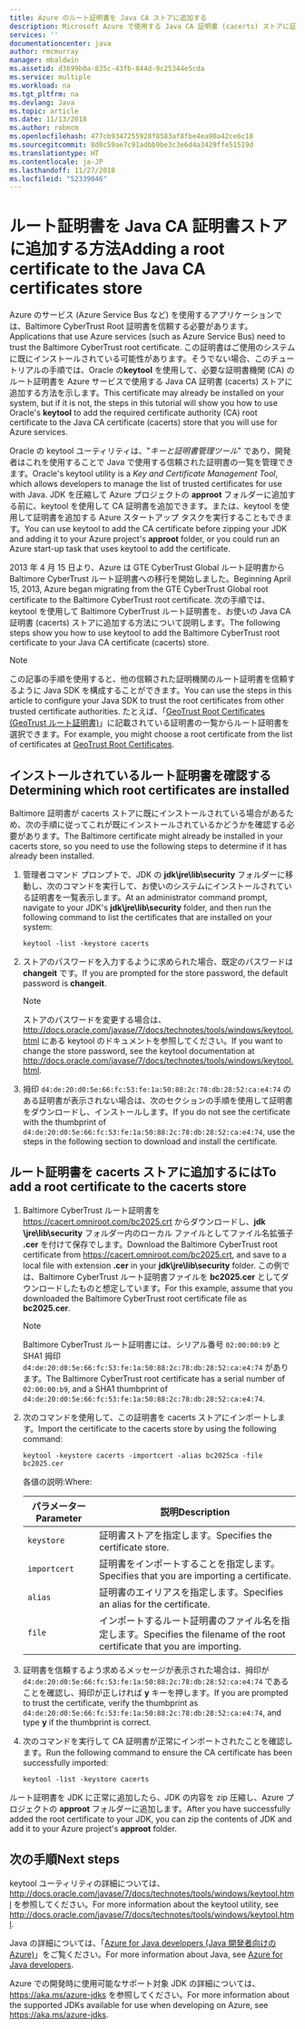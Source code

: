 ```yaml
---
title: Azure のルート証明書を Java CA ストアに追加する
description: Microsoft Azure で使用する Java CA 証明書 (cacerts) ストアに証明機関 (CA) のルート証明書を追加する方法について説明します。
services: ''
documentationcenter: java
author: rmcmurray
manager: mbaldwin
ms.assetid: d3699b0a-835c-43fb-844d-9c25344e5cda
ms.service: multiple
ms.workload: na
ms.tgt_pltfrm: na
ms.devlang: Java
ms.topic: article
ms.date: 11/13/2018
ms.author: robmcm
ms.openlocfilehash: 477cb9347255928f8583af8fbe4ea90a42ce6c18
ms.sourcegitcommit: 8d0c59ae7c91adbb9be3c3e6d4a3429ffe51519d
ms.translationtype: HT
ms.contentlocale: ja-JP
ms.lasthandoff: 11/27/2018
ms.locfileid: "52339046"
---
```

# <a name="adding-a-root-certificate-to-the-java-ca-certificates-store"></a><span data-ttu-id="379e2-103">ルート証明書を Java CA 証明書ストアに追加する方法</span><span class="sxs-lookup"><span data-stu-id="379e2-103">Adding a root certificate to the Java CA certificates store</span></span>

<span data-ttu-id="379e2-104">Azure のサービス (Azure Service Bus など) を使用するアプリケーションでは、Baltimore CyberTrust Root 証明書を信頼する必要があります。</span><span class="sxs-lookup"><span data-stu-id="379e2-104">Applications that use Azure services (such as Azure Service Bus) need to trust the Baltimore CyberTrust root certificate.</span></span> <span data-ttu-id="379e2-105">この証明書はご使用のシステムに既にインストールされている可能性があります。そうでない場合、このチュートリアルの手順では、Oracle の**keytool** を使用して、必要な証明書機関 (CA) のルート証明書を Azure サービスで使用する Java CA 証明書 (cacerts) ストアに追加する方法を示します。</span><span class="sxs-lookup"><span data-stu-id="379e2-105">This certificate may already be installed on your system, but if it is not, the steps in this tutorial will show you how to use Oracle's **keytool** to add the required certificate authority (CA) root certificate to the Java CA certificate (cacerts) store that you will use for Azure services.</span></span>

<span data-ttu-id="379e2-106">Oracle の keytool ユーティリティは、"_キーと証明書管理ツール_" であり、開発者はこれを使用することで Java で使用する信頼された証明書の一覧を管理できます。</span><span class="sxs-lookup"><span data-stu-id="379e2-106">Oracle's keytool utility is a _Key and Certificate Management Tool_, which allows developers to manage the list of trusted certificates for use with Java.</span></span> <span data-ttu-id="379e2-107">JDK を圧縮して Azure プロジェクトの **approot** フォルダーに追加する前に、keytool を使用して CA 証明書を追加できます。または、keytool を使用して証明書を追加する Azure スタートアップ タスクを実行することもできます。</span><span class="sxs-lookup"><span data-stu-id="379e2-107">You can use keytool to add the CA certificate before zipping your JDK and adding it to your Azure project's **approot** folder, or you could run an Azure start-up task that uses keytool to add the certificate.</span></span>

<span data-ttu-id="379e2-108">2013 年 4 月 15 日より、Azure は GTE CyberTrust Global ルート証明書から Baltimore CyberTrust ルート証明書への移行を開始しました。</span><span class="sxs-lookup"><span data-stu-id="379e2-108">Beginning April 15, 2013, Azure began migrating from the GTE CyberTrust Global root certificate to the Baltimore CyberTrust root certificate.</span></span> <span data-ttu-id="379e2-109">次の手順では、keytool を使用して Baltimore CyberTrust ルート証明書を、お使いの Java CA 証明書 (cacerts) ストアに追加する方法について説明します。</span><span class="sxs-lookup"><span data-stu-id="379e2-109">The following steps show you how to use keytool to add the Baltimore CyberTrust root certificate to your Java CA certificate (cacerts) store.</span></span>

> [!NOTE]
> 
> <span data-ttu-id="379e2-110">この記事の手順を使用すると、他の信頼された証明機関のルート証明書を信頼するように Java SDK を構成することができます。</span><span class="sxs-lookup"><span data-stu-id="379e2-110">You can use the steps in this article to configure your Java SDK to trust the root certificates from other trusted certificate authorities.</span></span> <span data-ttu-id="379e2-111">たとえば、「[GeoTrust Root Certificates (GeoTrust ルート証明書)](http://www.geotrust.com/resources/root-certificates/)」に記載されている証明書の一覧からルート証明書を選択できます。</span><span class="sxs-lookup"><span data-stu-id="379e2-111">For example, you might choose a root certificate from the list of certificates at [GeoTrust Root Certificates](http://www.geotrust.com/resources/root-certificates/).</span></span>
> 

## <a name="determining-which-root-certificates-are-installed"></a><span data-ttu-id="379e2-112">インストールされているルート証明書を確認する</span><span class="sxs-lookup"><span data-stu-id="379e2-112">Determining which root certificates are installed</span></span>

<span data-ttu-id="379e2-113">Baltimore 証明書が cacerts ストアに既にインストールされている場合があるため、次の手順に従ってこれが既にインストールされているかどうかを確認する必要があります。</span><span class="sxs-lookup"><span data-stu-id="379e2-113">The Baltimore certificate might already be installed in your cacerts store, so you need to use the following steps to determine if it has already been installed.</span></span>

1. <span data-ttu-id="379e2-114">管理者コマンド プロンプトで、JDK の **jdk\jre\lib\security** フォルダーに移動し、次のコマンドを実行して、お使いのシステムにインストールされている証明書を一覧表示します。</span><span class="sxs-lookup"><span data-stu-id="379e2-114">At an administrator command prompt, navigate to your JDK's **jdk\jre\lib\security** folder, and then run the following command to list the certificates that are installed on your system:</span></span>

   ```shell
   keytool -list -keystore cacerts
   ```

1. <span data-ttu-id="379e2-115">ストアのパスワードを入力するように求められた場合、既定のパスワードは **changeit** です。</span><span class="sxs-lookup"><span data-stu-id="379e2-115">If you are prompted for the store password, the default password is **changeit**.</span></span>

   > [!NOTE]
   > 
   > <span data-ttu-id="379e2-116">ストアのパスワードを変更する場合は、<http://docs.oracle.com/javase/7/docs/technotes/tools/windows/keytool.html> にある keytool のドキュメントを参照してください。</span><span class="sxs-lookup"><span data-stu-id="379e2-116">If you want to change the store password, see the keytool documentation at <http://docs.oracle.com/javase/7/docs/technotes/tools/windows/keytool.html>.</span></span>
   > 

1. <span data-ttu-id="379e2-117">拇印 `d4:de:20:d0:5e:66:fc:53:fe:1a:50:88:2c:78:db:28:52:ca:e4:74` のある証明書が表示されない場合は、次のセクションの手順を使用して証明書をダウンロードし、インストールします。</span><span class="sxs-lookup"><span data-stu-id="379e2-117">If you do not see the certificate with the thumbprint of `d4:de:20:d0:5e:66:fc:53:fe:1a:50:88:2c:78:db:28:52:ca:e4:74`, use the steps in the following section to download and install the certificate.</span></span>

## <a name="to-add-a-root-certificate-to-the-cacerts-store"></a><span data-ttu-id="379e2-118">ルート証明書を cacerts ストアに追加するには</span><span class="sxs-lookup"><span data-stu-id="379e2-118">To add a root certificate to the cacerts store</span></span>

1. <span data-ttu-id="379e2-119">Baltimore CyberTrust ルート証明書を <https://cacert.omniroot.com/bc2025.crt> からダウンロードし、**jdk \jre\lib\security** フォルダー内のローカル ファイルとしてファイル名拡張子 **.cer** を付けて保存でします。</span><span class="sxs-lookup"><span data-stu-id="379e2-119">Download the Baltimore CyberTrust root certificate from <https://cacert.omniroot.com/bc2025.crt>, and save to a local file with extension **.cer** in your **jdk\jre\lib\security** folder.</span></span> <span data-ttu-id="379e2-120">この例では、Baltimore CyberTrust ルート証明書ファイルを **bc2025.cer** としてダウンロードしたものと想定しています。</span><span class="sxs-lookup"><span data-stu-id="379e2-120">For this example, assume that you downloaded the Baltimore CyberTrust root certificate file as **bc2025.cer**.</span></span>

   > [!NOTE]
   > 
   > <span data-ttu-id="379e2-121">Baltimore CyberTrust ルート証明書には、シリアル番号 `02:00:00:b9` と SHA1 拇印 `d4:de:20:d0:5e:66:fc:53:fe:1a:50:88:2c:78:db:28:52:ca:e4:74` があります。</span><span class="sxs-lookup"><span data-stu-id="379e2-121">The Baltimore CyberTrust root certificate has a serial number of `02:00:00:b9`, and a SHA1 thumbprint of `d4:de:20:d0:5e:66:fc:53:fe:1a:50:88:2c:78:db:28:52:ca:e4:74`.</span></span>
   > 

2. <span data-ttu-id="379e2-122">次のコマンドを使用して、この証明書を cacerts ストアにインポートします。</span><span class="sxs-lookup"><span data-stu-id="379e2-122">Import the certificate to the cacerts store by using the following command:</span></span>

   ```shell
   keytool -keystore cacerts -importcert -alias bc2025ca -file bc2025.cer
   ```
   <span data-ttu-id="379e2-123">各値の説明:</span><span class="sxs-lookup"><span data-stu-id="379e2-123">Where:</span></span>

   |  <span data-ttu-id="379e2-124">パラメーター</span><span class="sxs-lookup"><span data-stu-id="379e2-124">Parameter</span></span>   |                              <span data-ttu-id="379e2-125">説明</span><span class="sxs-lookup"><span data-stu-id="379e2-125">Description</span></span>                               |
   |--------------|------------------------------------------------------------------------|
   | `keystore`   | <span data-ttu-id="379e2-126">証明書ストアを指定します。</span><span class="sxs-lookup"><span data-stu-id="379e2-126">Specifies the certificate store.</span></span>                                       |
   | `importcert` | <span data-ttu-id="379e2-127">証明書をインポートすることを指定します。</span><span class="sxs-lookup"><span data-stu-id="379e2-127">Specifies that you are importing a certificate.</span></span>                        |
   | `alias`      | <span data-ttu-id="379e2-128">証明書のエイリアスを指定します。</span><span class="sxs-lookup"><span data-stu-id="379e2-128">Specifies an alias for the certificate.</span></span>                                |
   | `file`       | <span data-ttu-id="379e2-129">インポートするルート証明書のファイル名を指定します。</span><span class="sxs-lookup"><span data-stu-id="379e2-129">Specifies the filename of the root certificate that you are importing.</span></span> |


3. <span data-ttu-id="379e2-130">証明書を信頼するよう求めるメッセージが表示された場合は、拇印が `d4:de:20:d0:5e:66:fc:53:fe:1a:50:88:2c:78:db:28:52:ca:e4:74` であることを確認し、拇印が正しければ **y** キーを押します。</span><span class="sxs-lookup"><span data-stu-id="379e2-130">If you are prompted to trust the certificate, verify the thumbprint as `d4:de:20:d0:5e:66:fc:53:fe:1a:50:88:2c:78:db:28:52:ca:e4:74`, and type **y** if the thumbprint is correct.</span></span>

4. <span data-ttu-id="379e2-131">次のコマンドを実行して CA 証明書が正常にインポートされたことを確認します。</span><span class="sxs-lookup"><span data-stu-id="379e2-131">Run the following command to ensure the CA certificate has been successfully imported:</span></span>

   ```shell
   keytool -list -keystore cacerts
   ```

<span data-ttu-id="379e2-132">ルート証明書を JDK に正常に追加したら、JDK の内容を zip 圧縮し、Azure プロジェクトの **approot** フォルダーに追加します。</span><span class="sxs-lookup"><span data-stu-id="379e2-132">After you have successfully added the root certificate to your JDK, you can zip the contents of JDK and add it to your Azure project's **approot** folder.</span></span>

## <a name="next-steps"></a><span data-ttu-id="379e2-133">次の手順</span><span class="sxs-lookup"><span data-stu-id="379e2-133">Next steps</span></span>

<span data-ttu-id="379e2-134">keytool ユーティリティの詳細については、<http://docs.oracle.com/javase/7/docs/technotes/tools/windows/keytool.html> を参照してください。</span><span class="sxs-lookup"><span data-stu-id="379e2-134">For more information about the keytool utility, see <http://docs.oracle.com/javase/7/docs/technotes/tools/windows/keytool.html>.</span></span>

<span data-ttu-id="379e2-135">Java の詳細については、「[Azure for Java developers (Java 開発者向けの Azure)](/java/azure)」をご覧ください。</span><span class="sxs-lookup"><span data-stu-id="379e2-135">For more information about Java, see [Azure for Java developers](/java/azure).</span></span>

<!-- For more information about the root certificates used by Azure, see [Azure Root Certificate Migration](http://blogs.msdn.com/b/windowsazure/archive/2013/03/15/windows-azure-root-certificate-migration.aspx). -->

<span data-ttu-id="379e2-136">Azure での開発時に使用可能なサポート対象 JDK の詳細については、<https://aka.ms/azure-jdks> を参照してください。</span><span class="sxs-lookup"><span data-stu-id="379e2-136">For more information about the supported JDKs available for use when developing on Azure, see <https://aka.ms/azure-jdks>.</span></span>